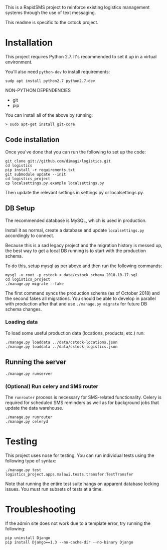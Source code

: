 This is a RapidSMS project to reinforce existing logistics management systems through the use of text messaging.

This readme is specific to the cstock project.

# Installation

This project requires Python 2.7.
It's recommended to set it up in a virtual environment.

You'll also need `python-dev` to install requirements:

```
sudp apt install python2.7 python2.7-dev
```

NON-PYTHON DEPENDENCIES
* git
* pip

You can install all of the above by running:

```
> sudo apt-get install git-core
```

## Code installation

Once you've done that you can run the following to set up the code:

```
git clone git://github.com/dimagi/logistics.git
cd logistics
pip install -r requirements.txt
git submodule update --init
cd logistics_project
cp localsettings.py.example localsettings.py
```

Then update the relevant settings in settings.py or localsettings.py.

## DB Setup

The recommended database is MySQL, which is used in production.

Install it as normal, create a database and update `localsettings.py` accordingly to connect.

Because this is a sad legacy project and the migration history is messed up,
the best way to get a local DB running is to start with the production schema.

To do this, setup mysql as per above and then run the following commands:

```
mysql -u root -p cstock < data/cstock_schema_2018-10-17.sql
cd logistics_project
./manage.py migrate --fake
```

The first command syncs the production schema (as of October 2018) and the second fakes all migrations.
You should be able to develop in parallel with production after that and use `./manage.py migrate` 
for future DB schema changes.

### Loading data

To load some useful production data (locations, products, etc.) run:

```
./manage.py loaddata ../data/cstock-locations.json
./manage.py loaddata ../data/cstock-logistics.json
```

## Running the server

`./manage.py runserver`


### (Optional) Run celery and SMS router

The `runrouter` process is necessary for SMS-related functionality.
Celery is required for scheduled SMS reminders as well as for background jobs that update the data warehouse.

```
./manage.py runrouter
./manage.py celeryd
```

# Testing

This project uses nose for testing. You can run individual tests using the following type of syntax:

```
./manage.py test logistics_project.apps.malawi.tests.transfer:TestTransfer
```

Note that running the entire test suite hangs on apparent database locking issues. You must run subsets of tests at a time.


# Troubleshooting

If the admin site does not work due to a template error, try running the following:

```
pip uninstall Django
pip install Django==1.3 --no-cache-dir --no-binary Django
```
